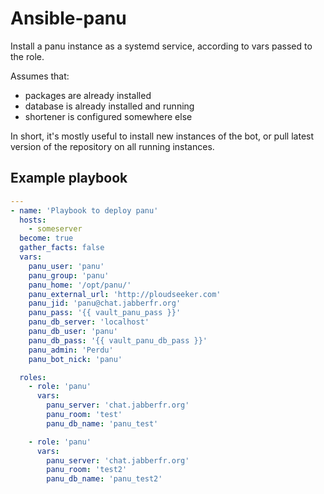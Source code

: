 # Ansible-panu

Install a panu instance as a systemd service, according to vars passed to the role.

Assumes that:
- packages are already installed
- database is already installed and running
- shortener is configured somewhere else

In short, it's mostly useful to install new instances of the bot, or pull latest version of the repository on all running instances.

## Example playbook

``` yaml
---
- name: 'Playbook to deploy panu'
  hosts:
    - someserver
  become: true
  gather_facts: false
  vars:
    panu_user: 'panu'
    panu_group: 'panu'
    panu_home: '/opt/panu/'
    panu_external_url: 'http://ploudseeker.com'
    panu_jid: 'panu@chat.jabberfr.org'
    panu_pass: '{{ vault_panu_pass }}'
    panu_db_server: 'localhost'
    panu_db_user: 'panu'
    panu_db_pass: '{{ vault_panu_db_pass }}'
    panu_admin: 'Perdu'
    panu_bot_nick: 'panu'

  roles:
    - role: 'panu'
      vars:
        panu_server: 'chat.jabberfr.org'
        panu_room: 'test'
        panu_db_name: 'panu_test'

    - role: 'panu'
      vars:
        panu_server: 'chat.jabberfr.org'
        panu_room: 'test2'
        panu_db_name: 'panu_test2'
```
